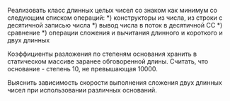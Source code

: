 Реализовать класс длинных целых чисел со знаком как минимум со следующим списком операций:
*) конструкторы из числа, из строки с десятичной записью числа
*) вывод числа в поток в десятичной СС
*) сравнение
*) операции сложения и вычитания длинного и короткого и двух длинных
 
Коэффициенты разложения по степеням основания хранить в статическом массиве заранее обговоренной длины. Считать, что основание - степень 10, не превышающая 10000.
 
Выяснить зависимость скорости выполнения сложения двух длинных чисел при использовании различных оснований.